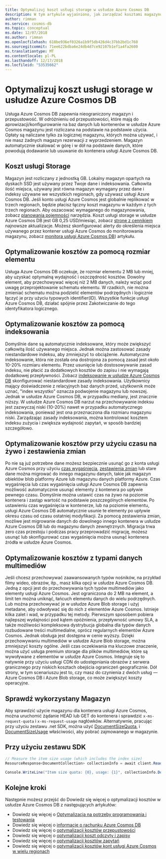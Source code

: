 ```yaml
---
title: Optymalizuj koszt usługi storage w usłudze Azure Cosmos DB
description: W tym artykule wyjaśniono, jak zarządzać kosztami magazynu dla danych przechowywanych w usłudze Azure Cosmos DB
author: rimman
ms.service: cosmos-db
ms.topic: conceptual
ms.date: 12/07/2018
ms.author: rimman
ms.openlocfilehash: 618be936ef0326a1b9f5db426d4c37bb2bd1c760
ms.sourcegitcommit: 71ee622bdba6e24db4d7ce92107b1ef1a4fa2600
ms.translationtype: MT
ms.contentlocale: pl-PL
ms.lasthandoff: 12/17/2018
ms.locfileid: "53535662"
---
```

# <a name="optimize-storage-cost-in-azure-cosmos-db"></a>Optymalizuj koszt usługi storage w usłudze Azure Cosmos DB

Usługa Azure Cosmos DB zapewnia nieograniczony magazyn i przepustowość. W odróżnieniu od przepustowości, które mają do aprowizacji/konfigurowanie na baz danych lub kontenerów w usłudze Azure Cosmos magazynu jest rozliczana na podstawie na podstawie użycia. Opłaty są naliczane tylko za logicznej magazynu, których można używać, i nie masz żadnych magazyn rezerwacji z wyprzedzeniem. Magazyn automatycznie skalować w górę i w dół na podstawie danych, które powodują dodawanie lub usuwanie do kontenera usługi Azure Cosmos DB.

## <a name="storage-cost"></a>Koszt usługi Storage

Magazyn jest rozliczany z jednostką GB. Lokalny magazyn opartych na dyskach SSD jest używany przez Twoje dane i indeksowania. Całkowita ilość miejsca, używany jest równa magazyn wymagany przez dane i indeksy używane we wszystkich regionach, gdy używasz usługi Azure Cosmos DB. Jeśli konto usługi Azure Cosmos jest globalnie replikować w trzech regionach, będzie płacisz łączny koszt magazynu w każdym z tych trzech regionach. Aby oszacować wymaganego do magazynowania, zobacz [planowania pojemności](https://www.documentdb.com/capacityplanner) narzędzia. Koszt usługi storage w usłudze Azure Cosmos DB jest GB 0,25 USD/miesiąc, zobacz [stronę z cennikiem](https://azure.microsoft.com/pricing/details/cosmos-db/) najnowsze aktualizacje. Możesz skonfigurować alerty do określenia miejsca używanego przez kontener usługi Azure Cosmos do monitorowania magazynu, zobacz [monitora usługi Azure Cosmos DB](monitor-accounts.md)) artykułu.

## <a name="optimize-cost-with-item-size"></a>Optymalizowanie kosztów za pomocą rozmiar elementu

Usługa Azure Cosmos DB oczekuje, że rozmiar elementu 2 MB lub mniej, aby uzyskać optymalną wydajność i oszczędność kosztów. Dowolny element, aby przechowywać więcej niż 2 MB danych, należy wziąć pod uwagę przeprojektowanie schematu elementu. W rzadkich, nie można zmieniać schematu można podzielić elementów podrzędnych i logicznie łączyć je przy użyciu typowych identifier(ID). Wszystkie funkcje usługi Azure Cosmos DB, działać spójnie przez Zakotwiczanie do tego identyfikatora logicznego.

## <a name="optimize-cost-with-indexing"></a>Optymalizowanie kosztów za pomocą indeksowania

Domyślnie dane są automatycznie indeksowane, który może zwiększyć całkowitą ilość używanego miejsca. Jednak można zastosować zasady niestandardowe indeksu, aby zmniejszyć to obciążenie. Automatyczne indeksowanie, która nie została ona dostrojona za pomocą zasad jest około 10-20% rozmiaru elementu. Przez usunięcie lub dostosowywanie zasad indeksu, nie płacić za dodatkowych kosztów do zapisu i nie wymagają dodatkowej przepływności. Zobacz [indeksowanie w usłudze Azure Cosmos DB](indexing-policies.md) skonfigurować niestandardowe zasady indeksowania. Użytkownicy mający doświadczenie z relacyjnych baz danych przed, użytkownik może uznać, "index wszystko" oznacza podwojenie magazynu lub nowszej. Jednak w usłudze Azure Cosmos DB, w przypadku mediany, jest znacznie niższy. W usłudze Azure Cosmos DB narzut na przechowywanie indeksu jest zazwyczaj niski (10-20%) nawet w przypadku automatycznego indeksowania, ponieważ jest ona przeznaczona dla rozmiaru magazynu niski. Zarządzając zasady indeksowania, można kontrolować kosztem indeksu zużycia i zwiększa wydajność zapytań, w sposób bardziej szczegółowo.

## <a name="optimize-cost-with-time-to-live-and-change-feed"></a>Optymalizowanie kosztów przy użyciu czasu na żywo i zestawienia zmian

Po nie są już potrzebne dane możesz bezpiecznie usunąć go z konta usługi Azure Cosmos przy użyciu [czas wygaśnięcia](time-to-live.md), [zestawienia zmian](change-feed.md) lub stare dane można migrować do innego magazynu danych, takie jak magazyn obiektów blob platformy Azure lub magazynu danych platformy Azure. Czas wygaśnięcia lub czas wygaśnięcia usługi Azure Cosmos DB zapewnia możliwość automatycznie usunąć elementy z kontenera po upływie pewnego czasu. Domyślnie można ustawić czas na żywo na poziomie kontenera i zastąp wartość na podstawie poszczególnych elementów. Po ustawieniu czas wygaśnięcia w kontenerze, lub na poziomie elementu, usługi Azure Cosmos DB automatycznie usunie te elementy po upływie okresu czasu od czasu ostatniej modyfikacji. Za pomocą zestawienia zmian, możliwe jest migrowanie danych do dowolnego innego kontenera w usłudze Azure Cosmos DB lub do magazynu danych zewnętrznych. Migracja trwa zero czas przestoju i podczas pracy przeprowadzić migrację, możesz usunąć lub skonfigurować czas wygaśnięcia można usunąć kontenera źródła w usłudze Azure Cosmos.

## <a name="optimize-cost-with-rich-media-data-types"></a>Optymalizowanie kosztów z typami danych multimediów 

Jeśli chcesz przechowywać zaawansowanych typów nośników, na przykład filmy wideo, obrazów, itp., masz kilka opcji w usłudze Azure Cosmos DB. Jedną z opcji jest do przechowywania tych typów multimediów jako elementy usługi Azure Cosmos. Jest ograniczona do 2 MB na element, a limit ten można uniknąć, łańcuch elementu danych do wielu podrzędnych. Lub można przechowywać je w usłudze Azure Blob storage i użyj metadane, aby odwoływać się do nich z elementów Azure Cosmos. Istnieje kilka zalet i wad, w przypadku tej metody. Pierwszym sposobem pobiera najlepszej wydajności pod kątem opóźnienia, przepływność umowy SLA, a także możliwości kompleksowa dystrybucja globalna dla typów danych rozbudowane treści multimedialne, oprócz regularnych elementów Azure Cosmos. Jednak obsługa jest dostępna w cenie wyższy. Dzięki przechowywaniu multimediów w usłudze Azure Blob storage, można zmniejszyć koszty ogólne. Jeśli czas oczekiwania ma kluczowe znaczenie, można użyć usługa premium storage dla plików multimediów, które są wywoływane z elementów w usłudze Azure Cosmos. Integruje się to natywnie przy użyciu usługi CDN do udostępniania obrazów z serwera granicznego przy niskich kosztach obejścia ograniczeń geograficznie. Dół strony, w tym scenariuszu jest to, czy masz do czynienia z dwóch usług — Azure Cosmos DB i Azure Blob storage, co może zwiększyć koszty operacyjne. 

## <a name="check-storage-consumed"></a>Sprawdź wykorzystany Magazyn

Aby sprawdzić użycie magazynu dla kontenera usługi Azure Cosmos, można uruchomić żądanie HEAD lub GET do kontenera i sprawdzić `x-ms-request-quota` i `x-ms-request-usage` nagłówków. Alternatywnie, pracując przy użyciu zestawu .net SDK, można użyć [DocumentSizeQuota](https://docs.microsoft.com/previous-versions/azure/dn850325(v%3Dazure.100)), i [DocumentSizeUsage](http://msdn.microsoft.com/library/azure/dn850324.aspx) właściwości, aby pobrać zajmowanego w magazynie.

## <a name="using-sdk"></a>Przy użyciu zestawu SDK

```csharp
// Measure the item size usage (which includes the index size)
ResourceResponse<DocumentCollection> collectionInfo = await client.ReadDocumentCollectionAsync(UriFactory.CreateDocumentCollectionUri("db", "coll"));   

Console.WriteLine("Item size quota: {0}, usage: {1}", collectionInfo.DocumentQuota, collectionInfo.DocumentUsage);
```

## <a name="next-steps"></a>Kolejne kroki

Następnie możesz przejść do Dowiedz się więcej o optymalizacji kosztów w usłudze Azure Cosmos DB z następujących artykułów:

* Dowiedz się więcej o [Optymalizacja na potrzeby programowania i testowania](optimize-dev-test.md)
* Dowiedz się więcej o [informacje o rachunku Azure Cosmos DB](understand-your-bill.md)
* Dowiedz się więcej o [optymalizacji kosztów przepustowości](optimize-cost-throughput.md)
* Dowiedz się więcej o [optymalizacji koszt odczyty i zapisy](optimize-cost-reads-writes.md)
* Dowiedz się więcej o [optymalizacji kosztów zapytań](optimize-cost-queries.md)
* Dowiedz się więcej o [optymalizacji kosztów kont usługi Azure Cosmos w wielu regionach](optimize-cost-regions.md)

